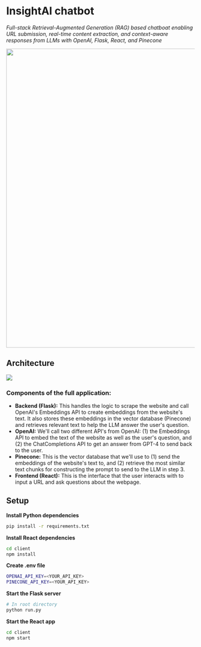 # InsightAI chatbot
*Full-stack  Retrieval-Augmented Generation (RAG) based chatboat enabling URL submission, real-time content extraction, and context-aware responses from LLMs with OpenAI, Flask, React, and Pinecone*

<img src="https://media4.giphy.com/media/v1.Y2lkPTc5MGI3NjExczdhcjIyZTd1YWZmdDdsem1rbTd3c2VjYnR6YmtmcTF5bjFuajAzciZlcD12MV9pbnRlcm5hbF9naWZfYnlfaWQmY3Q9Zw/oolHrmHDE9XtZtSLG8/giphy.gif" width="800">

## Architecture
<img src="https://i.imgur.com/FqOr8t8.png" witdth="800">

### Components of the full application:
* **Backend (Flask):** This handles the logic to scrape the website and call OpenAI's Embeddings API to create embeddings from the website's text. It also stores these embeddings in the vector database (Pinecone) and retrieves relevant text to help the LLM answer the user's question.
* **OpenAI:** We'll call two different API's from OpenAI: (1) the Embeddings API to embed the text of the website as well as the user's question, and (2) the ChatCompletions API to get an answer from GPT-4 to send back to the user.
* **Pinecone:** This is the vector database that we'll use to (1) send the embeddings of the website's text to, and (2) retrieve the most similar text chunks for constructing the prompt to send to the LLM in step 3.
* **Frontend (React):** This is the interface that the user interacts with to input a URL and ask questions about the webpage.


## Setup

**Install Python dependencies**

```sh
pip install -r requirements.txt
```
**Install React dependencies**
```sh
cd client
npm install
```

**Create .env file**
```sh
OPENAI_API_KEY=<YOUR_API_KEY>
PINECONE_API_KEY=<YOUR_API_KEY>
```

**Start the Flask server**
```sh
# In root directory
python run.py
```

**Start the React app**
```sh
cd client
npm start
```
